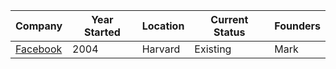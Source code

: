 

Company | Year Started | Location | Current Status | Founders
------------ | ------------- | ------------- | ------------ | ------------------
[Facebook](../facebook.md) | 2004 | Harvard | Existing | Mark
